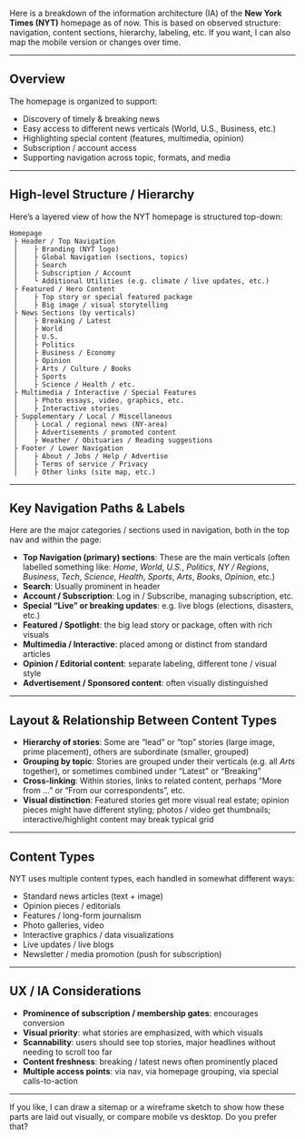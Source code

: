 Here is a breakdown of the information architecture (IA) of the **New York Times (NYT)** homepage as of now. This is based on observed structure: navigation, content sections, hierarchy, labeling, etc. If you want, I can also map the mobile version or changes over time.

---

## Overview

The homepage is organized to support:

* Discovery of timely & breaking news
* Easy access to different news verticals (World, U.S., Business, etc.)
* Highlighting special content (features, multimedia, opinion)
* Subscription / account access
* Supporting navigation across topic, formats, and media

---

## High-level Structure / Hierarchy

Here’s a layered view of how the NYT homepage is structured top-down:

```
Homepage
 ├ Header / Top Navigation
 │    ├ Branding (NYT logo)
 │    ├ Global Navigation (sections, topics)
 │    ├ Search
 │    ├ Subscription / Account
 │    └ Additional Utilities (e.g. climate / live updates, etc.)
 ├ Featured / Hero Content
 │    ├ Top story or special featured package
 │    ├ Big image / visual storytelling
 ├ News Sections (by verticals)
 │    ├ Breaking / Latest
 │    ├ World
 │    ├ U.S.
 │    ├ Politics
 │    ├ Business / Economy
 │    ├ Opinion
 │    ├ Arts / Culture / Books
 │    ├ Sports
 │    ├ Science / Health / etc.
 ├ Multimedia / Interactive / Special Features
 │    ├ Photo essays, video, graphics, etc.
 │    ├ Interactive stories
 ├ Supplementary / Local / Miscellaneous
 │    ├ Local / regional news (NY-area)
 │    ├ Advertisements / promoted content
 │    ├ Weather / Obituaries / Reading suggestions
 ├ Footer / Lower Navigation
 │    ├ About / Jobs / Help / Advertise
 │    ├ Terms of service / Privacy
 │    ├ Other links (site map, etc.)
```

---

## Key Navigation Paths & Labels

Here are the major categories / sections used in navigation, both in the top nav and within the page:

* **Top Navigation (primary) sections**: These are the main verticals (often labelled something like: *Home*, *World*, *U.S.*, *Politics*, *NY / Regions*, *Business*, *Tech*, *Science*, *Health*, *Sports*, *Arts*, *Books*, *Opinion*, etc.)
* **Search**: Usually prominent in header
* **Account / Subscription**: Log in / Subscribe, managing subscription, etc.
* **Special “Live” or breaking updates**: e.g. live blogs (elections, disasters, etc.)
* **Featured / Spotlight**: the big lead story or package, often with rich visuals
* **Multimedia / Interactive**: placed among or distinct from standard articles
* **Opinion / Editorial content**: separate labeling, different tone / visual style
* **Advertisement / Sponsored content**: often visually distinguished

---

## Layout & Relationship Between Content Types

* **Hierarchy of stories**: Some are “lead” or “top” stories (large image, prime placement), others are subordinate (smaller, grouped)
* **Grouping by topic**: Stories are grouped under their verticals (e.g. all *Arts* together), or sometimes combined under “Latest” or “Breaking”
* **Cross-linking**: Within stories, links to related content, perhaps “More from …” or “From our correspondents”, etc.
* **Visual distinction**: Featured stories get more visual real estate; opinion pieces might have different styling; photos / video get thumbnails; interactive/highlight content may break typical grid

---

## Content Types

NYT uses multiple content types, each handled in somewhat different ways:

* Standard news articles (text + image)
* Opinion pieces / editorials
* Features / long-form journalism
* Photo galleries, video
* Interactive graphics / data visualizations
* Live updates / live blogs
* Newsletter / media promotion (push for subscription)

---

## UX / IA Considerations

* **Prominence of subscription / membership gates**: encourages conversion
* **Visual priority**: what stories are emphasized, with which visuals
* **Scannability**: users should see top stories, major headlines without needing to scroll too far
* **Content freshness**: breaking / latest news often prominently placed
* **Multiple access points**: via nav, via homepage grouping, via special calls-to-action

---

If you like, I can draw a sitemap or a wireframe sketch to show how these parts are laid out visually, or compare mobile vs desktop. Do you prefer that?
